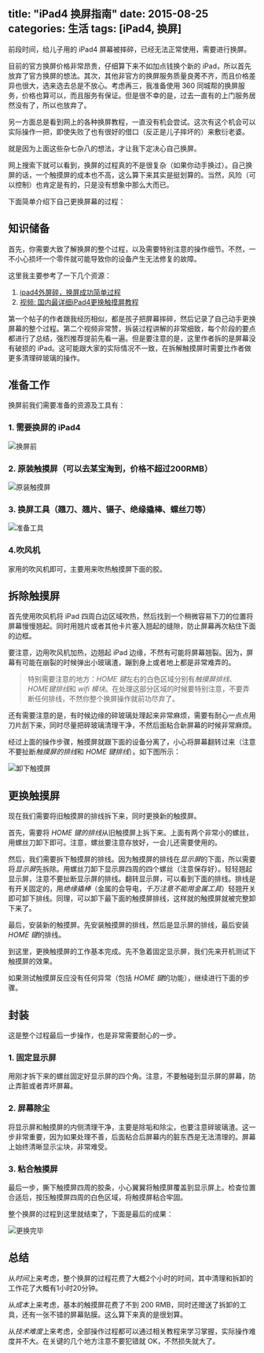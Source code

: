 title: "iPad4 换屏指南"
date: 2015-08-25
categories: 生活
tags: [iPad4, 换屏]
---

前段时间，给儿子用的 iPad4 屏幕被摔碎，已经无法正常使用，需要进行换屏。

目前的官方换屏价格非常昂贵，仔细算下来不如加点钱换个新的 iPad，所以首先放弃了官方换屏的想法。其次，其他非官方的换屏服务质量良莠不齐，而且价格差异也很大，选来选去总是不放心。考虑再三，我准备使用 360 同城帮的换屏服务，价格也算可以，而且服务有保证。但是很不幸的是，过去一直有的上门服务居然没有了，所以也放弃了。

另一方面总是看到网上的各种换屏教程，一直没有机会尝试。这次有这个机会可以实际操作一把，即使失败了也有很好的借口（反正是儿子摔坏的）来敷衍老婆。

就是因为上面这些杂七杂八的想法，才让我下定决心自己换屏。

<!--more-->

网上搜索下就可以看到，换屏的过程真的不是很复杂（如果你动手换过）。自己换屏的话，一个触摸屏的成本也不高，这么算下来其实是挺划算的。当然，风险（可以控制）也肯定是有的，只是没有想象中那么大而已。

下面简单介绍下自己更换屏幕的过程：

## 知识储备

首先，你需要大致了解换屏的整个过程，以及需要特别注意的操作细节。不然，一不小心损坏一个零件就可能导致你的设备产生无法修复的故障。

这里我主要参考了一下几个资源：

1. [ipad4外屏碎，换屏成功简单过程](http://bbs.feng.com/read-htm-tid-6569827.html)
2. [视频: 国内最详细iPad4更换触摸屏教程](http://v.youku.com/v_show/id_XNjgxODg4MzQw.html?firsttime=0&from=y1.9-4)

第一个帖子的作者跟我经历相似，都是孩子把屏幕摔碎，然后记录了自己动手更换屏幕的整个过程。第二个视频非常赞，拆装过程讲解的非常细致，每个阶段的要点都进行了总结，强烈推荐提前先看一遍。但是要注意的是，这里作者拆的是屏幕没有破损的 iPad。这可能跟大家的实际情况不一致，在拆解触摸屏时需要比作者做更多清理碎玻璃的操作。

## 准备工作

换屏前我们需要准备的资源及工具有：

### 1. 需要换屏的 iPad4

![换屏前](https://b-i-1258690965.cos.ap-beijing.myqcloud.com/blog/换屏前.jpg)

### 2. 原装触摸屏（可以去某宝淘到，价格不超过200RMB）

![原装触摸屏](https://b-i-1258690965.cos.ap-beijing.myqcloud.com/blog/原装触摸屏.jpg)

### 3. 换屏工具（翘刀、翘片、镊子、绝缘撬棒、螺丝刀等）

![准备工具](https://b-i-1258690965.cos.ap-beijing.myqcloud.com/blog/准备工具.jpg)

### 4.吹风机

家用的吹风机即可，主要用来吹热触摸屏下面的胶。

## 拆除触摸屏

首先使用吹风机将 iPad 四周白边区域吹热，然后找到一个稍微容易下刀的位置将屏幕慢慢翘起。同时用翘片或者其他卡片塞入翘起的缝隙，防止屏幕再次粘住下面的边框。

要注意，边用吹风机加热，边翘起 iPad 边缘，不然有可能将屏幕翘裂。因为，屏幕有可能在崩裂的时候弹出小玻璃渣，蹦到身上或者地上都是非常难弄的。

>特别需要注意的地方：*HOME 键*左右的白色区域分别有*触摸屏排线*、*HOME键排线*和 *wifi 模块*。在处理这部分区域的时候要特别注意，不要弄断任何排线，不然你整个换屏操作就前功尽弃了。

还有需要注意的是，有时候边缘的碎玻璃处理起来非常麻烦，需要有耐心一点点用刀片刮下来，同时尽量把碎玻璃清理干净，不然后面粘合新屏幕的时候非常麻烦。

经过上面的操作步骤，触摸屏就跟下面的设备分离了，小心将屏幕翻转过来（注意不要扯断*触摸屏的排线*和 *HOME 键排线*）。如下图所示：

![卸下触摸屏](https://b-i-1258690965.cos.ap-beijing.myqcloud.com/blog/卸下触摸屏.jpg)

## 更换触摸屏

现在我们需要将旧触摸屏的排线拆下来，同时更换新的触摸屏。

首先，需要将 *HOME 键的排线*从旧触摸屏上拆下来。上面有两个非常小的螺丝，用螺丝刀卸下即可。注意，螺丝要注意存放好，一会儿还需要使用的。

然后，我们需要拆下触摸屏的排线。因为触摸屏的排线在*显示屏*的下面，所以需要将*显示屏*先拆除。用螺丝刀卸下显示屏四周的四个螺丝（注意保存好）。轻轻翘起显示屏，注意不要扯断显示屏的排线。翻转显示屏，可以看到下面的排线。排线是有开关固定的，用*绝缘撬棒*（金属的会导电，*千万注意不能用金属工具*）轻翘开关即可卸下排线。同理，可以卸下最下面的触摸屏排线，这样就的触摸屏就被完整卸下来了。

最后，安装新的触摸屏。先安装触摸屏的排线，然后是显示屏的排线，最后安装 *HOME 键*的排线。

到这里，更换触摸屏的工作基本完成。先不急着固定显示屏，我们先来开机测试下触摸屏的效果。

如果测试触摸屏反应没有任何异常（包括 *HOME 键*的功能），继续进行下面的步骤。

## 封装

这是整个过程最后一步操作，也是非常需要耐心的一步。

### 1. 固定显示屏

用刚才拆下来的螺丝固定好显示屏的四个角。注意，不要触碰到显示屏的屏幕，防止弄脏或者弄坏屏幕。

### 2. 屏幕除尘

将显示屏和触摸屏的内侧清理干净，主要是除垢和除尘，也要注意碎玻璃渣。这一步非常重要，因为如果处理不善，后面粘合后屏幕内的脏东西是无法清理的。屏幕上始终清晰显示尘块，非常难受。

### 3. 粘合触摸屏

最后一步，撕下触摸屏四周的胶条，小心翼翼将触摸屏覆盖到显示屏上。检查位置合适后，按压触摸屏四周的白色区域，将触摸屏粘合牢固。

整个换屏的过程到这里就结束了，下面是最后的成果：

![更换完毕](https://b-i-1258690965.cos.ap-beijing.myqcloud.com/blog/更换完毕.jpg)

## 总结

从*时间*上来考虑，整个换屏的过程花费了大概2个小时的时间，其中清理和拆卸的工作花了大概有1小时20分钟。

从*成本*上来考虑，基本的触摸屏花费了不到 200 RMB，同时还赠送了拆卸的工具，还有一张不错的屏幕贴膜。这么算下来真的是很划算。

从*技术难度*上来考虑，全部操作过程都可以通过相关教程来学习掌握，实际操作难度并不大。在关键的几个地方注意不要犯错就 OK，不然损失就大了。